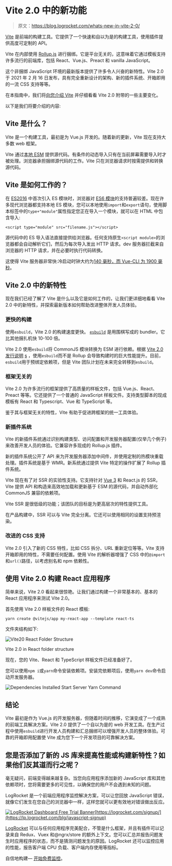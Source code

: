 # Vite 2.0 中的新功能

> 原文：<https://blog.logrocket.com/whats-new-in-vite-2-0/>

[Vite](https://github.com/vitejs/vite) 是前端的构建工具。它提供了一个快速和自以为是的构建工具，使用插件提供高度可定制的 API。

Vite 在内部使用 [Rollup.js](https://rollupjs.org/guide/en/) 进行捆绑。它是平台无关的，这意味着它通过模板支持许多流行的前端库，包括 React、Vue.js、Preact 和 vanilla JavaScript。

这个非捆绑 JavaScript 环境的最新版本提供了许多令人兴奋的新特性。Vite 2.0 于 2021 年 2 月 16 日发布，具有完全重新设计的架构、新的插件系统、开箱即用的一流 CSS 支持等等。

在本指南中，我们将[向您介绍 Vite](https://blog.logrocket.com/getting-started-with-vite/) 并仔细看看 Vite 2.0 附带的一些主要变化。

以下是我们将要介绍的内容:

## Vite 是什么？

Vite 是一个构建工具，最初是为 Vue.js 开发的。随着新的更新，Vite 现在支持大多数 web 框架。

Vite 通过[本地 ESM](https://developer.mozilla.org/en-US/docs/Web/JavaScript/Guide/Modules) 提供源代码。有条件的动态导入只有在当前屏幕需要导入时才被处理。浏览器承担捆绑源代码的工作。Vite 只在浏览器请求时按需提供和转换源代码。

## Vite 是如何工作的？

在 [ES2016](https://developers.google.com/web/shows/ttt/series-2/es2015) 中首次引入 ES 模块时，浏览器对 [ES6 模块](https://developer.mozilla.org/en-US/docs/Web/JavaScript/Guide/Modules)的支持普遍较差。现在许多现代浏览器都支持本地 ES 模块，您可以本地使用`import`和`export`语句，使用脚本标签中的`type+"module"`属性指定您正在导入一个模块，就可以在 HTML 中包含导入:

```
<script type="module" src="filename.js"></script>

```

源代码中的 ES 导入语法直接提供给浏览器。任何支持原生`<script module>`的浏览器都会自动解析它们，然后为每次导入发出 HTTP 请求。dev 服务器拦截来自浏览器的 HTTP 请求，并在必要时执行代码转换。

这使得 Vite 服务器非常快:冷启动时钟大约为[140 毫秒，而 Vue-CLI 为 1900 毫秒](https://www.getrevue.co/profile/vuenewsletter/issues/180-say-hi-to-vite-a-brand-new-extremely-fast-development-setup-for-vue-so-fast-it-feels-instant-242032)。

## Vite 2.0 中的新特性

现在我们已经了解了 Vite 是什么以及它是如何工作的，让我们更详细地看看 Vite 2.0 中的新特性，并探索最新版本如何帮助改进整体开发人员体验。

### 更快的构建

使用`esbuild`，Vite 2.0 的构建速度更快。 [`esbuild`](https://github.com/evanw/esbuild) 是用围棋写成的 bundler。它比其他捆扎机快 10-100 倍。

Vite 2.0 使用`esbuild`将 CommonJS 模块转换为 ESM 进行依赖。根据 [Vite 2.0 发行说明](https://vitejs.dev/blog/announcing-vite2.html) [s](https://vitejs.dev/blog/announcing-vite2.html) ，使用`esbuild`而不是 Rollup 会导致构建时的巨大性能提升。目前，`esbuild`用于预绑定依赖项，但是 Vite 团队计划在未来完全转移到`esbuild`。

### 框架无关的

Vite 2.0 为许多流行的框架提供了高质量的样板文件，包括 Vue.js、React、Preact 等等。它还提供了一个普通的 JavaScript 样板文件。支持类型脚本的现成模板有 React 和 Typescript、Vue 和 TypeScript 等。

鉴于其与框架无关的特性，Vite 有助于促进跨框架的统一工具体验。

### 新插件系统

Vite 的新插件系统通过识别构建类型、访问配置和开发服务器配置(仅举几个例子)来改善开发人员的体验。它兼容许多现成的 Rollup.js 插件。

新的插件系统公开了 API 来为开发服务器添加中间件，并使用定制的热模块重载处理。插件系统是基于 WMR。新系统通过提供 Vite 特定的操作扩展了 Rollup 插件系统。

Vite 现在有了对 SSR 的实验性支持。它支持针对 [Vue 3](https://blog.logrocket.com/new-features-in-vue-3-and-how-to-use-them-2/) 和 React.js 的 SSR，Vite 提供 API 和构造来高效地加载和更新基于 ESM 的源代码，并自动外部化 CommonJS 兼容的依赖项。

Vite SSR 是很低级的功能；该团队的目标是为更高层次的特性提供工具。

在产品构建中，SSR 可以与 Vite 完全分离。它还可以使用相同的设置支持预渲染。

### 改进的 CSS 支持

Vite 2.0 引入了新的 CSS 特性，比如 CSS 拆分、URL 重新定位等等。Vite 支持开箱即用的特性，不需要任何配置。使用 Vite 的解析器增强了 CSS 中的`@import`和`url()`路径，以考虑别名和 npm 依赖性。

## 使用 Vite 2.0 构建 React 应用程序

简单来说，Vite 2.0 看起来很惊艳。让我们通过构建一个非常基本的、基本的 React 应用程序来测试 Vite 2.0。

首先使用 Vite 2.0 样板文件的 React 模板:

```
yarn create @vitejs/app my-react-app --template react-ts

```

文件夹结构如下:

![Vite20 React Folder Structure](img/99834d290da807618e83005c8acf55a6.png)

Vite 2.0 in React folder structure

现在，您的 Vite、React 和 TypeScript 样板文件已经准备好了。

您可以使用`npm i`或`yarn`命令安装依赖项。安装完依赖项后，使用`yarn dev`命令启动开发服务器。

![Dependencies Installed Start Server Yarn Command](img/efc4529086defdb702af504617d033cf.png)

## 结论

Vite 最初是作为 Vue.js 的开发服务器，但随着时间的推移，它演变成了一个成熟的前端工具解决方案。Vite 2.0 提供了一个自以为是的 web 开发工具。在生产过程中使用`esbuild`进行开发人员构建和汇总捆绑可以增强开发人员的整体体验。可靠的开箱即用配置使 Vite 成为您下一个开发项目的可靠解决方案。

## 您是否添加了新的 JS 库来提高性能或构建新特性？如果他们反其道而行之呢？

毫无疑问，前端变得越来越复杂。当您向应用程序添加新的 JavaScript 库和其他依赖项时，您将需要更多的可见性，以确保您的用户不会遇到未知的问题。

LogRocket 是一个前端应用程序监控解决方案，可以让您回放 JavaScript 错误，就像它们发生在您自己的浏览器中一样，这样您就可以更有效地对错误做出反应。

[![LogRocket Dashboard Free Trial Banner](img/e8a0ab42befa3b3b1ae08c1439527dc6.png)](https://lp.logrocket.com/blg/javascript-signup)[https://logrocket.com/signup/](https://lp.logrocket.com/blg/javascript-signup)

[LogRocket](https://lp.logrocket.com/blg/javascript-signup) 可以与任何应用程序完美配合，不管是什么框架，并且有插件可以记录来自 Redux、Vuex 和@ngrx/store 的额外上下文。您可以汇总并报告问题发生时应用程序的状态，而不是猜测问题发生的原因。LogRocket 还可以监控应用的性能，报告客户端 CPU 负载、客户端内存使用等指标。

自信地构建— [开始免费监控](https://lp.logrocket.com/blg/javascript-signup)。